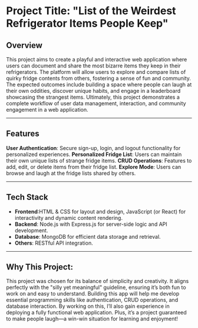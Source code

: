 # Project Title: "List of the Weirdest Refrigerator Items People Keep"

## Overview
This project aims to create a playful and interactive web application where users can document and share the most bizarre items they keep in their refrigerators. The platform will allow users to explore and compare lists of quirky fridge contents from others, fostering a sense of fun and community. The expected outcomes include building a space where people can laugh at their own oddities, discover unique habits, and engage in a leaderboard showcasing the strangest items. Ultimately, this project demonstrates a complete workflow of user data management, interaction, and community engagement in a web application.

---

## Features
**User Authentication**: Secure sign-up, login, and logout functionality for personalized experiences.
**Personalized Fridge List**: Users can maintain their own unique lists of strange fridge items.
**CRUD Operations**: Features to add, edit, or delete items from their fridge list.
**Explore Mode**: Users can browse and laugh at the fridge lists shared by others.


---

## Tech Stack
- **Frontend**:HTML & CSS for layout and design, JavaScript (or React) for interactivity and dynamic content rendering.
- **Backend**: Node.js with Express.js for server-side logic and API development.
- **Database**: MongoDB for efficient data storage and retrieval.
- **Others**: RESTful API integration.


---

## Why This Project:
This project was chosen for its balance of simplicity and creativity. It aligns perfectly with the "silly yet meaningful" guideline, ensuring it’s both fun to work on and easy to understand. Building this app will help me develop essential programming skills like authentication, CRUD operations, and database interaction. By working on this, I’ll also gain experience in deploying a fully functional web application. Plus, it’s a project guaranteed to make people laugh—a win-win situation for learning and enjoyment!
